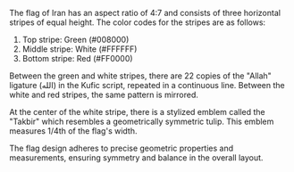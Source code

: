 The flag of Iran has an aspect ratio of 4:7 and consists of three horizontal stripes of equal height. The color codes for the stripes are as follows:

1. Top stripe: Green (#008000)
2. Middle stripe: White (#FFFFFF)
3. Bottom stripe: Red (#FF0000)

Between the green and white stripes, there are 22 copies of the "Allah" ligature (الله) in the Kufic script, repeated in a continuous line. Between the white and red stripes, the same pattern is mirrored.

At the center of the white stripe, there is a stylized emblem called the "Takbir" which resembles a geometrically symmetric tulip. This emblem measures 1/4th of the flag's width.

The flag design adheres to precise geometric properties and measurements, ensuring symmetry and balance in the overall layout.
